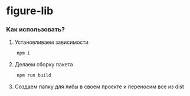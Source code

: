 # figure-lib

### Как использовать?

1. Установливаем зависимости 
```bash
    npm i
```
2. Делаем сборку пакета
```bash
    npm run build
```
3. Создаем папку для либы в своем проекте и переносим все из dist
